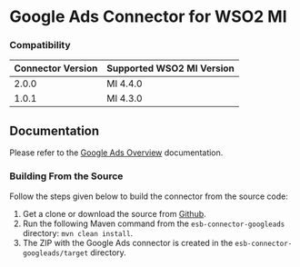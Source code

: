 # Google Ads Connector for WSO2 MI

### Compatibility

| Connector Version | Supported WSO2 MI Version |
|-------------------|---------------------------|
| 2.0.0             | MI 4.4.0                  |
| 1.0.1             | MI 4.3.0                  |


## Documentation

Please refer to the [Google Ads Overview](https://mi.docs.wso2.com/en/latest/reference/connectors/google-ads-connector/google-ads-overview/) documentation.

### Building From the Source

Follow the steps given below to build the connector from the source code:

1. Get a clone or download the source from [Github](https://github.com/wso2-extensions/esb-connector-googleads/).
2. Run the following Maven command from the `esb-connector-googleads` directory: `mvn clean install`.
3. The ZIP with the Google Ads connector is created in the `esb-connector-googleads/target` directory.
